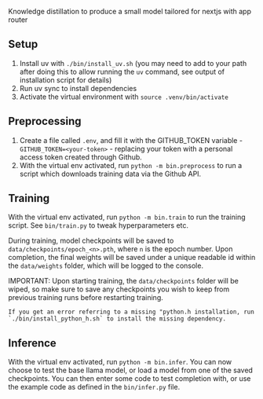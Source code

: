 Knowledge distillation to produce a small model tailored for nextjs with app router

## Setup

1. Install uv with `./bin/install_uv.sh` (you may need to add to your path after doing this to allow running the `uv` command, see output of installation script for details)
2. Run uv sync to install dependencies
3. Activate the virtual environment with `source .venv/bin/activate`

## Preprocessing

1. Create a file called `.env`, and fill it with the GITHUB_TOKEN variable - `GITHUB_TOKEN=<your-token>` - replacing your token with a personal access token created through Github.
2. With the virtual env activated, run `python -m bin.preprocess` to run a script which downloads training data via the Github API.

## Training

With the virtual env activated, run `python -m bin.train` to run the training script. See `bin/train.py` to tweak hyperparameters etc.

During training, model checkpoints will be saved to `data/checkpoints/epoch_<n>.pth`, where `n` is the epoch number. Upon completion, the final weights will be saved under a unique readable id within the `data/weights` folder, which will be logged to the console.

IMPORTANT: Upon starting training, the `data/checkpoints` folder will be wiped, so make sure to save any checkpoints you wish to keep from previous training runs before restarting training.

```
If you get an error referring to a missing "python.h installation, run `./bin/install_python_h.sh` to install the missing dependency.
```

## Inference

With the virtual env activated, run `python -m bin.infer`. You can now choose to test the base llama model, or load a model from one of the saved checkpoints. You can then enter some code to test completion with, or use the example code as defined in the `bin/infer.py` file.
